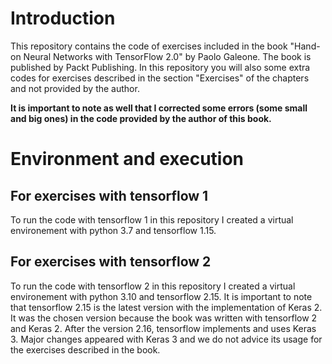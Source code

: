 # Introduction

This repository contains the code of exercises included in the book "Hand-on Neural Networks with TensorFlow 2.0" by Paolo Galeone. The book is published by Packt Publishing. 
In this repository you will also some extra codes for exercises described in the section "Exercises" of the chapters and not provided by the author.

**It is important to note as well that I corrected some errors (some small and big ones) in the code provided by the author of this book.**

# Environment and execution

## For exercises with tensorflow 1
To run the code with tensorflow 1 in this repository I created a virtual environement with python 3.7 and tensorflow 1.15.

## For exercises with tensorflow 2
To run the code with tensorflow 2 in this repository I created a virtual environement with python 3.10 and tensorflow 2.15.
It is important to note that tensorflow 2.15 is the latest version with the implementation of Keras 2. It was the chosen version because the book was written with tensorflow 2 and Keras 2.
After the version 2.16, tensorflow implements and uses Keras 3. Major changes appeared with Keras 3 and we do not advice its usage for the exercises described in the book.